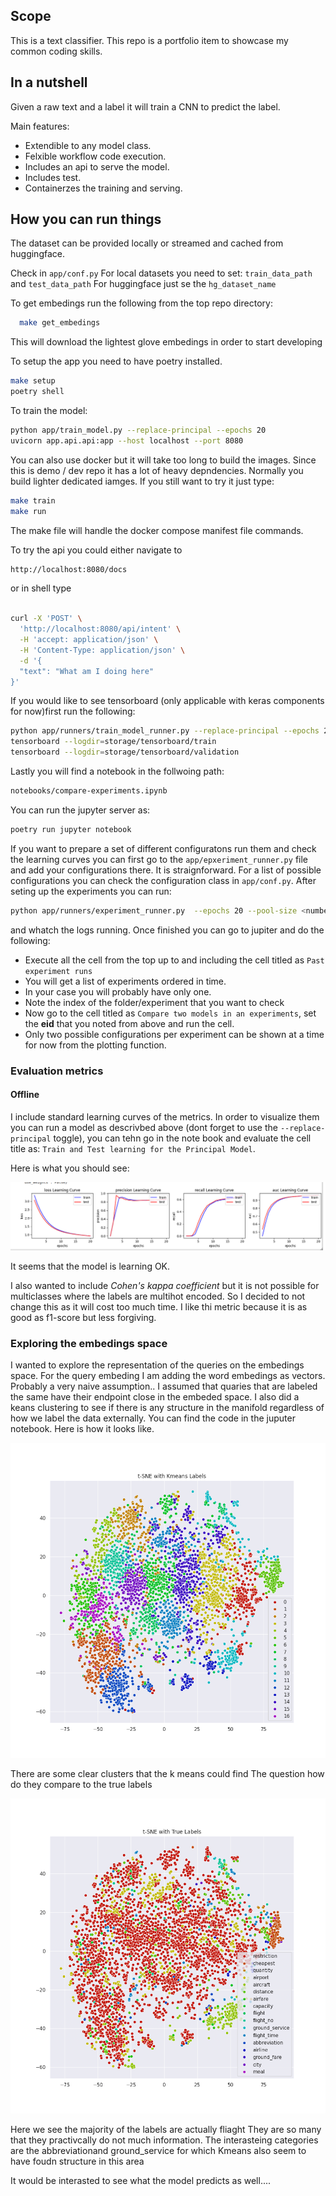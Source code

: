 ## Scope

This is a text classifier. This repo is a portfolio item to showcase my common coding skills.


## In a nutshell
Given a raw text and a label it will train a CNN to predict the label.

Main features:
 - Extendible to any model class.
 - Felxible workflow code execution. 
 - Includes an api to serve the model.
 - Includes test.
 - Containerzes the training and serving.

## How you can run things

The dataset can be provided locally or streamed and cached from huggingface.

Check in `app/conf.py`
For local datasets you need to set: ``train_data_path`` and `test_data_path`
For huggingface just se the `hg_dataset_name`

To get embedings run the following from the top repo directory:
 ```bash
   make get_embedings
 ```
This will download the lightest glove embedings in order to start developing

To setup the app you need to have poetry installed.
 ```bash
 make setup
 poetry shell
 ```

To train the model:

 ```bash
 python app/train_model.py --replace-principal --epochs 20 
 uvicorn app.api.api:app --host localhost --port 8080 
 ```
 You can also use docker but it will take too long to build the images. Since this is demo / dev repo
 it has a lot of heavy depndencies. Normally you build lighter dedicated iamges. If you still want to try it just type:

 ```bash
 make train
 make run
 ```
The make file will handle the docker compose manifest file commands.

To try the api you could either navigate to
```bash
http://localhost:8080/docs
```
or in shell type

```bash

curl -X 'POST' \
  'http://localhost:8080/api/intent' \
  -H 'accept: application/json' \
  -H 'Content-Type: application/json' \
  -d '{
  "text": "What am I doing here"
}'
```
If you would like to see tensorboard (only applicable with keras components for now)first run the following:
```bash
python app/runners/train_model_runner.py --replace-principal --epochs 20 --use-tensorboard
tensorboard --logdir=storage/tensorboard/train
tensorboard --logdir=storage/tensorboard/validation
```

Lastly you will find a notebook in the follwoing path:
```bash
notebooks/compare-experiments.ipynb
```
You can run the jupyter server as:
```bash
poetry run jupyter notebook
```


If you want to prepare a set of different configuratons run them and check the learning curves you can first go to the 
```app/epxeriment_runner.py``` file and add your configurations there. It is straignforward. For a list of possible configurations you can check the configuration class in ```app/conf.py```. After seting up the experiments you can run:

```bash
python app/runners/experiment_runner.py  --epochs 20 --pool-size <number of threads>
```

and whatch the logs running. Once finished you can go to jupiter and do the following:
 - Execute all the cell from the top up to and including the cell titled as ```Past experiment runs```
 - You will get a list of experiments ordered in time.
 - In your case you will probably have only one.
 - Note the index of the folder/experiment that you want to check
 - Now go to the cell titled as ```Compare two models in an experiments```, set the __eid__ that you noted from above and run the cell. 
 - Only two possible configurations per experiment can be shown at a time for now from the plotting function. 



### Evaluation metrics

#### Offline
I include standard learning curves of the metrics. In order to visualize them you can run a model as descrivbed above (dont forget to use the `--replace-principal` toggle), you can tehn go in the note book and evaluate the cell title as: ```Train and Test learning for the Principal Model```.


Here is what you should see:

![](images/learning.png)


It seems that the model is learning OK. 


I also wanted to include _Cohen's kappa coefficient_ but it is not possible for multiclasses where the labels are multihot encoded. So I decided to not change this as it will cost too much time. I like thi metric because it is as good as f1-score but less forgiving.



### Exploring the embedings space
I wanted to explore the representation of the queries on the embedings space. For the query embeding I am adding the word embedings as vectors. Probably a very naive assumption.. I assumed that quaries that are labeled the same have their endpoint close in the embeded space. I also did a keans clustering to see if there is any structure in the manifold regardless of how we label the data externally. You can find the code in the juputer notebook. Here is how it looks like.

![](images/tsne_kmeans.png)

There are some clear clusters that the k means could find The question how do they compare to the true labels 

![](images/tsne_true_labels.png)

Here we see the majority of the labels are actually fliaght They are so many that they practivcally do not much information. The interasteing categories are the abbreviationand ground_service for which Kmeans also seem to have foudn structure in this area

It would be interasted to see what the model predicts as well....

